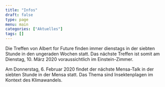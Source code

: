 ```yaml
---
title: "Infos"
draft: false
type: page
menu: main
categories: ["Aktuelles"]
tags: []
---
```


Die Treffen von Albert for Future finden immer dienstags in der siebten Stunde in den ungeraden Wochen statt. Das nächste Treffen ist somit am Dienstag, 10. März 2020 voraussichtlich im Einstein-Zimmer.
<!--more-->
Am Donnerstag, 6. Februar 2020 findet der nächste Mensa-Talk in der siebten Stunde in der Mensa statt. Das Thema sind Insektenplagen im Kontext des Klimawandels.
